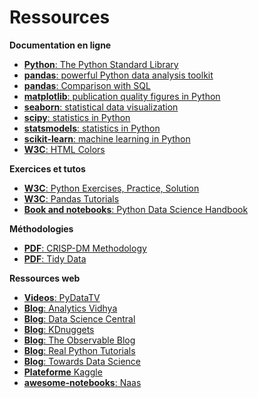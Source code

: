 # Ressources
**Documentation en ligne**

- [**Python**: The Python Standard Library](https://docs.python.org/3.7/library/index.htm)
- [**pandas**: powerful Python data analysis toolkit](https://pandas.pydata.org/pandas-docs/stable/)
- [**pandas**: Comparison with SQL](https://pandas.pydata.org/docs/getting_started/comparison/comparison_with_sql.html)
- [**matplotlib**: publication quality figures in Python](https://matplotlib.org/index.html)
- [**seaborn**: statistical data visualization](https://seaborn.pydata.org/)
- [**scipy**: statistics in Python](https://scipy-lectures.org/packages/statistics/index.html)
- [**statsmodels**: statistics in Python](https://www.statsmodels.org/stable/index.html)
- [**scikit-learn**: machine learning in Python](https://scikit-learn.org/stable/)
- [**W3C**: HTML Colors](https://www.w3schools.com/html/html_colors.asp)

**Exercices et tutos**

- [**W3C**: Python Exercises, Practice, Solution](https://www.w3resource.com/python-exercises/)
- [**W3C**: Pandas Tutorials](https://www.w3resource.com/pandas/index.php)
- [**Book and notebooks**: Python Data Science Handbook](https://jakevdp.github.io/PythonDataScienceHandbook/)

**Méthodologies**

- [**PDF**: CRISP-DM Methodology](https://www.the-modeling-agency.com/crisp-dm.pdf)
- [**PDF**: Tidy Data](https://vita.had.co.nz/papers/tidy-data.pdf)

**Ressources web**

- [**Videos**: PyDataTV](https://www.youtube.com/user/PyDataTV)
- [**Blog**: Analytics Vidhya](https://www.analyticsvidhya.com/)
- [**Blog**: Data Science Central](https://www.datasciencecentral.com/)
- [**Blog**: KDnuggets](https://www.kdnuggets.com/)
- [**Blog**: The Observable Blog](https://observablehq.com/blog)
- [**Blog**: Real Python Tutorials](https://realpython.com/)
- [**Blog**: Towards Data Science](https://towardsdatascience.com/)
- [**Plateforme** Kaggle](https://www.kaggle.com/)
- [**awesome-notebooks**: Naas](https://github.com/jupyter-naas/awesome-notebooks)

